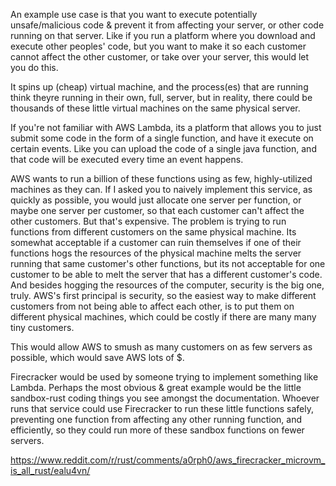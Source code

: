 An example use case is that you want to execute potentially unsafe/malicious code & prevent it from affecting your server, or other code running on that server. Like if you run a platform where you download and execute other peoples' code, but you want to make it so each customer cannot affect the other customer, or take over your server, this would let you do this.

It spins up (cheap) virtual machine, and the process(es) that are running think theyre running in their own, full, server, but in reality, there could be thousands of these little virtual machines on the same physical server.

If you're not familiar with AWS Lambda, its a platform that allows you to just submit some code in the form of a single function, and have it execute on certain events. Like you can upload the code of a single java function, and that code will be executed every time an event happens.

AWS wants to run a billion of these functions using as few, highly-utilized machines as they can. If I asked you to naively implement this service, as quickly as possible, you would just allocate one server per function, or maybe one server per customer, so that each customer can't affect the other customers. But that's expensive. The problem is trying to run functions from different customers on the same physical machine. Its somewhat acceptable if a customer can ruin themselves if one of their functions hogs the resources of the physical machine melts the server running that same customer's other functions, but its not acceptable for one customer to be able to melt the server that has a different customer's code. And besides hogging the resources of the computer, security is the big one, truly. AWS's first principal is security, so the easiest way to make different customers from not being able to affect each other, is to put them on different physical machines, which could be costly if there are many many tiny customers.

This would allow AWS to smush as many customers on as few servers as possible, which would save AWS lots of $.

Firecracker would be used by someone trying to implement something like Lambda. Perhaps the most obvious & great example would be the little sandbox-rust coding things you see amongst the documentation. Whoever runs that service could use Firecracker to run these little functions safely, preventing one function from affecting any other running function, and efficiently, so they could run more of these sandbox functions on fewer servers.

https://www.reddit.com/r/rust/comments/a0rph0/aws_firecracker_microvm_is_all_rust/ealu4vn/
